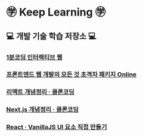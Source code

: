 # ㊫ Keep Learning ㊫
## 💻 개발 기술 학습 저장소 💻

### [1분코딩 인터랙티브 웹](1분코딩%20인터랙티브%20웹/README.md)
### [프론트엔드 웹 개발의 모든 것 초격차 패키지 Online](프론트엔드%20웹%20개발의%20모든%20것%20초격차%20패키지%20Online/README.md)
### [리액트 개념정리 · 클론코딩](리액트%20개념정리%20·%20클론코딩/README.md)
### [Next.js 개념정리 · 클론코딩](Next.js%20개념정리%20·%20클론코딩/README.md)
### [React · VanillaJS UI 요소 직접 만들기](React%20·%20VanillaJS%20UI%20요소%20직접%20만들기/README.md)